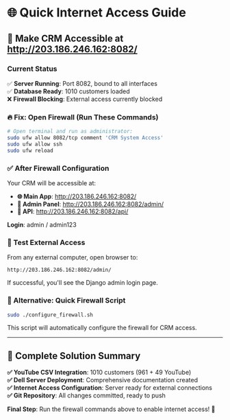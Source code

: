 # 🌐 Quick Internet Access Guide

## 🎯 **Make CRM Accessible at http://203.186.246.162:8082/**

### **Current Status**
✅ **Server Running**: Port 8082, bound to all interfaces  
✅ **Database Ready**: 1010 customers loaded  
❌ **Firewall Blocking**: External access currently blocked  

### **🔥 Fix: Open Firewall (Run These Commands)**

```bash
# Open terminal and run as administrator:
sudo ufw allow 8082/tcp comment 'CRM System Access'
sudo ufw allow ssh
sudo ufw reload
```

### **✅ After Firewall Configuration**

Your CRM will be accessible at:
- **🌐 Main App**: http://203.186.246.162:8082/
- **🔑 Admin Panel**: http://203.186.246.162:8082/admin/
- **📱 API**: http://203.186.246.162:8082/api/

**Login**: admin / admin123

### **🧪 Test External Access**

From any external computer, open browser to:
```
http://203.186.246.162:8082/admin/
```

If successful, you'll see the Django admin login page.

### **🔧 Alternative: Quick Firewall Script**

```bash
sudo ./configure_firewall.sh
```

This script will automatically configure the firewall for CRM access.

---

## 🎉 **Complete Solution Summary**

**✅ YouTube CSV Integration**: 1010 customers (961 + 49 YouTube)  
**✅ Dell Server Deployment**: Comprehensive documentation created  
**✅ Internet Access Configuration**: Server ready for external connections  
**✅ Git Repository**: All changes committed, ready to push  

**Final Step**: Run the firewall commands above to enable internet access! 🚀
